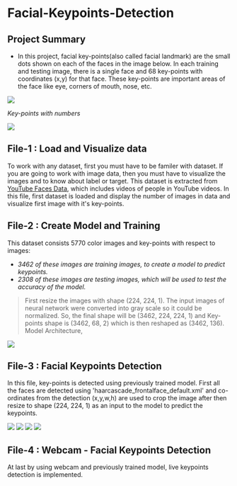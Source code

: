 # Facial-Keypoints-Detection

## Project Summary


*  In this project, facial key-points(also called facial landmark) are the small dots shown on each of the faces in the image below. In each training and testing image, there is a single face and 68 key-points with coordinates (x,y) for that face. These key-points are important areas of the face like eye, corners of mouth, nose, etc.

<img src="https://github.com/vkmavani/Facial-Keypoints-Detection/blob/master/Facial%20Keypoints%20Detection/Images/key_pts_example.png">

<I>Key-points with numbers</I>

<img src="https://github.com/vkmavani/Facial-Keypoints-Detection/blob/master/Facial%20Keypoints%20Detection/Images/landmarks_numbered.jpg">

## File-1 : Load and Visualize data

To work with any dataset, first you must have to be familer with dataset. If you are going to work with image data, then you must have to visualize the images and to know about label or target. This dataset is extracted from <a href='https://www.cs.tau.ac.il/~wolf/ytfaces/'>YouTube Faces Data</a>, which includes videos of people in YouTube videos. In this file, first dataset is loaded and display the number of images in data and visualize first image with it's key-points.



## File-2 : Create Model and Training
This dataset consists 5770 color images and key-points with respect to images:
    
   * <I>3462 of these images are training images, to create a model to predict keypoints.</I> 
   * <I>2308 of these images are testing images, which will be used to test the accuracy of the model.</I>

> First resize the images with shape (224, 224, 1). The input images of neural network were converted into gray scale so it could be normalized. So, the final shape will be (3462, 224, 224, 1) and Key-points shape is (3462, 68, 2) which is then reshaped as (3462, 136).
> Model Architecture,

<img src="https://github.com/vkmavani/Facial-Keypoints-Detection/blob/master/Facial%20Keypoints%20Detection/Images/Model.png">

## File-3 : Facial Keypoints Detection

In this file, key-points is detected using previously trained model.
First all the faces are detected using 'haarcascade_frontalface_default.xml' and co-ordinates from the detection (x,y,w,h) are used to crop the image after then resize to shape (224, 224, 1) as an input to the model to predict the keypoints.

<img src="https://github.com/vkmavani/Facial-Keypoints-Detection/blob/master/Facial%20Keypoints%20Detection/Images/obamas.jpg">
<img src="https://github.com/vkmavani/Facial-Keypoints-Detection/blob/master/Facial%20Keypoints%20Detection/Images/Detection.png">
<img src="https://github.com/vkmavani/Facial-Keypoints-Detection/blob/master/Facial%20Keypoints%20Detection/Images/obamakeypoints.png">
<img src="https://github.com/vkmavani/Facial-Keypoints-Detection/blob/master/Facial%20Keypoints%20Detection/Images/michelle.png">


## File-4 : Webcam - Facial Keypoints Detection
At last by using webcam and previously trained model, live keypoints detection is implemented.
